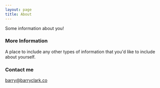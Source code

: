 ```yaml
---
layout: page
title: About
---
```


Some information about you!

### More Information

A place to include any other types of information that you'd like to include about yourself. 

### Contact me

[barry@barryclark.co](mailto:barry@barryclark.co)